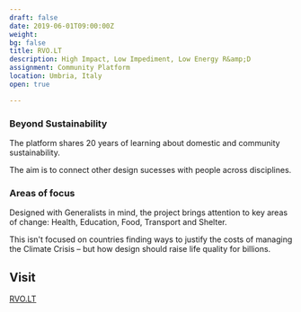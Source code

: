 ```yaml
---
draft: false
date: 2019-06-01T09:00:00Z
weight:
bg: false
title: RVO.LT
description: High Impact, Low Impediment, Low Energy R&amp;D
assignment: Community Platform
location: Umbria, Italy
open: true

---
```


<!-- 13 Dec 19 09:00 GMT -->

<!-- Generated: `hugo new default_date.md` -->
<!--
---
title: "Default_date"
date: 2020-03-04T15:54:51Z
draft: false
---
-->

<!--{{/* <flickity src="3si/images/3si-sales.jpg" title="3Si marketing content" selectCell="flkty.selectCell( value, isWrapped, isInstant )" > */}}
-->

### Beyond Sustainability

The platform shares 20 years of learning about domestic and community sustainability.

The aim is to connect other design sucesses with people across&nbsp;disciplines.

<!-- Generalists should share expertise across common areas of focus -->

### Areas of focus

Designed with Generalists in mind, the project brings attention to key areas of change: Health, Education, Food, Transport and Shelter.

This isn't focused on countries finding ways to justify the costs of managing the Climate Crisis – but how design should raise life quality for billions.

## Visit

[RVO.LT](https://rvo.lt/) <!-- Needs updating -->

<!--
## Project in detail-->
